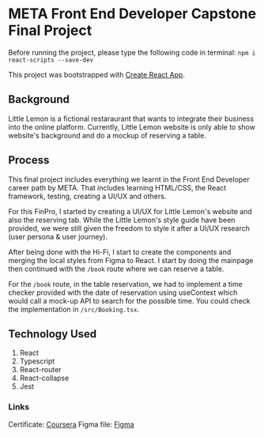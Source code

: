 # META Front End Developer Capstone Final Project

Before running the project, please type the following code in terminal: `npm i react-scripts --save-dev`

This project was bootstrapped with [Create React App](https://github.com/facebook/create-react-app).

## Background
Little Lemon is a fictional restaraurant that wants to integrate their business into the online platform. Currently, Little Lemon website is only able to show website's background and do a mockup of reserving a table. 
 
## Process
This final project includes everything we learnt in the Front End Developer career path by META. That includes learning HTML/CSS, the React framework, testing, creating a UI/UX and others. 

For this FinPro, I started by creating a UI/UX for Little Lemon's website and also the reserving tab. While the Little Lemon's style guide have been provided, we were still given the freedom to style it after a UI/UX research (user persona & user journey).

After being done with the Hi-Fi, I start to create the components and merging the local styles from Figma to React. I start by doing the mainpage then continued with the `/book` route where we can reserve a table.

For the `/book` route, in the table reservation, we had to implement a time checker provided with the date of reservation using useContext which would call a mock-up API to search for the possible time. You could check the implementation in `/src/Booking.tsx`.

## Technology Used  
1. React
2. Typescript
3. React-router
4. React-collapse
5. Jest

### Links
Certificate: [Coursera](-)
Figma file: [Figma](https://www.figma.com/file/DZsc47etvyQpzKdB3b6rT5/Principles-of-UX-and-UI---Coursera?type=design&t=0bOYkEdMdzORnPHa-6)
